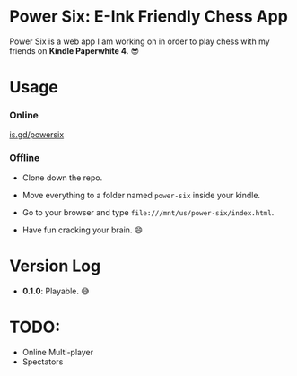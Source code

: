 # Power Six: E-Ink Friendly Chess App

Power Six is a web app I am working on in order to play chess with my friends on **Kindle Paperwhite 4**. 😎

# Usage

### Online

[is.gd/powersix](https://is.gd/powersix)

### Offline

-  Clone down the repo.

-  Move everything to a folder named `power-six` inside your kindle.

-  Go to your browser and type `file:///mnt/us/power-six/index.html`.

-  Have fun cracking your brain. 😄

# Version Log

- **0.1.0**: Playable. 😅

# TODO:

-  Online Multi-player
-  Spectators
